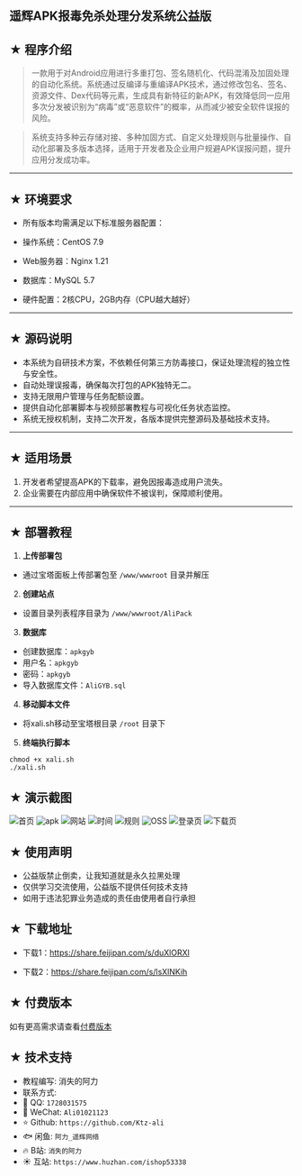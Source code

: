## 遥辉APK报毒免杀处理分发系统公益版

## ★ 程序介绍

><p>一款用于对Android应用进行多重打包、签名随机化、代码混淆及加固处理的自动化系统。系统通过反编译与重编译APK技术，通过修改包名、签名、资源文件、Dex代码等元素，生成具有新特征的新APK，有效降低同一应用多次分发被识别为“病毒”或“恶意软件”的概率，从而减少被安全软件误报的风险。</p>

><p>系统支持多种云存储对接、多种加固方式、自定义处理规则与批量操作、自动化部署及多版本选择，适用于开发者及企业用户规避APK误报问题，提升应用分发成功率。</p>

---

## ★ 环境要求

- 所有版本均需满足以下标准服务器配置：

- 操作系统：CentOS 7.9
- Web服务器：Nginx 1.21
- 数据库：MySQL 5.7
- 硬件配置：2核CPU，2GB内存（CPU越大越好）

---

## ★ 源码说明

- 本系统为自研技术方案，不依赖任何第三方防毒接口，保证处理流程的独立性与安全性。
- 自动处理误报毒，确保每次打包的APK独特无二。
- 支持无限用户管理与任务配额设置。
- 提供自动化部署脚本与视频部署教程与可视化任务状态监控。
- 系统无授权机制，支持二次开发，各版本提供完整源码及基础技术支持。

---

## ★ 适用场景

1. 开发者希望提高APK的下载率，避免因报毒造成用户流失。
2. 企业需要在内部应用中确保软件不被误判，保障顺利使用。

---

## ★ 部署教程

1. **上传部署包**  
- 通过宝塔面板上传部署包至 `/www/wwwroot` 目录并解压

2. **创建站点**
- 设置目录列表程序目录为 `/www/wwwroot/AliPack`

3. **数据库**  
- 创建数据库：`apkgyb`
- 用户名：`apkgyb`
- 密码：`apkgyb`
- 导入数据库文件：`AliGYB.sql`

4. **移动脚本文件**
- 将xali.sh移动至宝塔根目录 `/root` 目录下

5. **终端执行脚本**
```
chmod +x xali.sh
./xali.sh

```


## ★ 演示截图

![首页](https://github.com/Ktz-ali/APKMraeds/blob/main/演示图/首页.png)
![apk](https://github.com/Ktz-ali/APKMraeds/blob/main/演示图/apk.png)
![网站](https://github.com/Ktz-ali/APKMraeds/blob/main/演示图/网站.png)
![时间](https://github.com/Ktz-ali/APKMraeds/blob/main/演示图/时间.png)
![规则](https://github.com/Ktz-ali/APKMraeds/blob/main/演示图/规则.png)
![OSS](https://github.com/Ktz-ali/APKMraeds/blob/main/演示图/oss.png)
![登录页](https://github.com/Ktz-ali/APKMraeds/blob/main/演示图/登录页.png)
![下载页](https://github.com/Ktz-ali/APKMraeds/blob/main/演示图/下载页.png)

## ★ 使用声明

- 公益版禁止倒卖，让我知道就是永久拉黑处理
- 仅供学习交流使用，公益版不提供任何技术支持
- 如用于违法犯罪业务造成的责任由使用者自行承担

## ★ 下载地址

- 下载1：https://share.feijipan.com/s/duXlORXl

- 下载2：https://share.feijipan.com/s/lsXlNKih

## ★ 付费版本
如有更高需求请查看[付费版本](https://github.com/Ktz-ali/APKMraeds/blob/main/如有更高需求请看.md)

## ★ 技术支持
- 教程编写: 消失的阿力  
- 联系方式:  
- 📧 QQ: `1728031575`  
- 📱 WeChat: `Ali01021123`
- ⭐️ Github: `https://github.com/Ktz-ali`
- 🐟 闲鱼: `阿力_遥辉网络`
- 🔥 B站: `消失的阿力`
- ☀️ 互站: `https://www.huzhan.com/ishop53338`